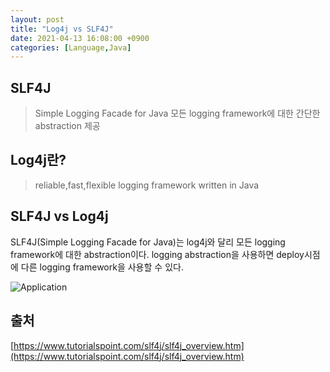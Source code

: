 ```yaml
---
layout: post
title: "Log4j vs SLF4J"
date: 2021-04-13 16:08:00 +0900
categories: [Language,Java]
---
```

## SLF4J
> Simple Logging Facade for Java
모든 logging framework에 대한 간단한 abstraction 제공

## Log4j란?

> reliable,fast,flexible logging framework written in Java

## SLF4J vs Log4j

SLF4J(Simple Logging Facade for Java)는 log4j와 달리 모든 logging framework에 대한 abstraction이다. logging abstraction을 사용하면 deploy시점에 다른 logging framework을 사용할 수 있다.

![Application](https://www.tutorialspoint.com/slf4j/images/application.jpg)

## 출처
[https://www.tutorialspoint.com/slf4j/slf4j_overview.htm](https://www.tutorialspoint.com/slf4j/slf4j_overview.htm)